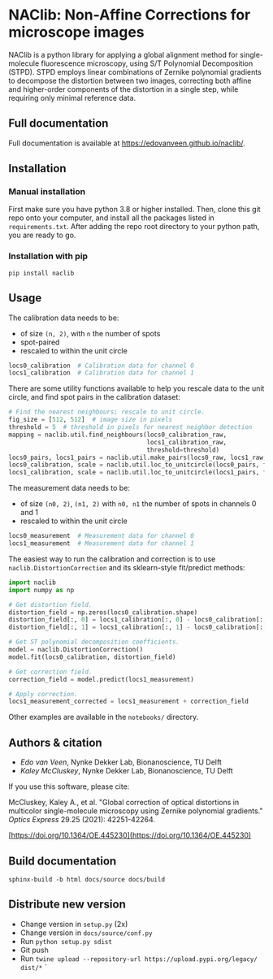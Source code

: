 # NAClib: Non-Affine Corrections for microscope images

NAClib is a python library for applying a global alignment method
for single-molecule fluorescence microscopy, using S/T Polynomial 
Decomposition (STPD). STPD employs linear combinations of Zernike 
polynomial gradients to decompose the distortion between two images, 
correcting both affine and higher-order components of the distortion 
in a single step, while requiring only minimal reference data.

## Full documentation

Full documentation is available at https://edovanveen.github.io/naclib/.

## Installation

### Manual installation

First make sure you have python 3.8 or higher installed. Then, clone
this git repo onto your computer, and install all the packages listed
in `requirements.txt`. After adding the repo root directory to
your python path, you are ready to go.

### Installation with pip

```
pip install naclib
```

## Usage

The calibration data needs to be:
- of size `(n, 2)`, with `n` the number of spots
- spot-paired
- rescaled to within the unit circle

```python 
locs0_calibration  # Calibration data for channel 0
locs1_calibration  # Calibration data for channel 1
```

There are some utility functions available to help you rescale
data to the unit circle, and find spot pairs in the calibration dataset:

```python
# Find the nearest neighbours; rescale to unit circle.
fig_size = [512, 512]  # image size in pixels
threshold = 5  # threshold in pixels for nearest neighbor detection
mapping = naclib.util.find_neighbours(locs0_calibration_raw, 
                                      locs1_calibration_raw, 
                                      threshold=threshold)
locs0_pairs, locs1_pairs = naclib.util.make_pairs(locs0_raw, locs1_raw, mapping)
locs0_calibration, scale = naclib.util.loc_to_unitcircle(locs0_pairs, fig_size)
locs1_calibration, scale = naclib.util.loc_to_unitcircle(locs1_pairs, fig_size)
```

The measurement data needs to be:
- of size `(n0, 2)`, `(n1, 2)` with `n0, n1` the number of spots in channels 0 and 1
- rescaled to within the unit circle

```python
locs0_measurement  # Measurement data for channel 0
locs1_measurement  # Measurement data for channel 1
```

The easiest way to run the calibration and correction is to use `naclib.DistortionCorrection`
and its sklearn-style fit/predict methods:

```python
import naclib
import numpy as np

# Get distortion field.
distortion_field = np.zeros(locs0_calibration.shape)
distortion_field[:, 0] = locs1_calibration[:, 0] - locs0_calibration[:, 0]
distortion_field[:, 1] = locs1_calibration[:, 1] - locs0_calibration[:, 1]

# Get ST polynomial decomposition coefficients.
model = naclib.DistortionCorrection()
model.fit(locs0_calibration, distortion_field)

# Get correction field.
correction_field = model.predict(locs1_measurement)

# Apply correction.
locs1_measurement_corrected = locs1_measurement + correction_field
```

Other examples are available in the `notebooks/` directory.

## Authors & citation

- *Edo van Veen*, Nynke Dekker Lab, Bionanoscience, TU Delft
- *Kaley McCluskey*, Nynke Dekker Lab, Bionanoscience, TU Delft

If you use this software, please cite:

McCluskey, Kaley A., et al. "Global correction of optical distortions in multicolor single-molecule microscopy using Zernike polynomial gradients." *Optics Express* 29.25 (2021): 42251-42264.

[https://doi.org/10.1364/OE.445230](https://doi.org/10.1364/OE.445230)

## Build documentation

```
sphinx-build -b html docs/source docs/build
```

## Distribute new version

- Change version in `setup.py` (2x)
- Change version in `docs/source/conf.py`
- Run `python setup.py sdist`
- Git push
- Run `twine upload --repository-url https://upload.pypi.org/legacy/ dist/*`
`